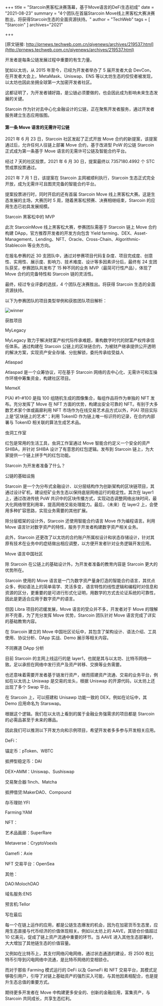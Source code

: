 +++
title = "Starcoin黑客松决赛落幕，基于Move语言的DeFi生态初成"
date = "2021-08-23"
summary = "4个团队在首届Starcoin Move线上黑客松大赛决赛胜出，将获得Starcoin生态的全面资源扶持。"
author = "TechWeb"
tags = [
    "Starcoin"
]
archives="2021"

+++

[原文链接: http://prnews.techweb.com.cn/qiyenews/archives/219537.html](http://prnews.techweb.com.cn/qiyenews/archives/219537.html)

开发者是每条公链发展过程中重要的有生力量。

犹如以太坊，从 2015 年至今，已经为开发者举办了 5 届开发者大会 DevCon，在开发者大会上，MetaMask、Uniswap、ENS 等以太坊生态的佼佼者被发现，以太坊也因此坐拥全球第一大加密开发者社区。

这都证明了，为开发者铺好路，是公链必须要做的，也会因此成为影响未来生态发展的关键。

Starcoin 作为针对去中心化金融设计的公链，正在聚焦开发者服务，通过开发者服务建立生态应用版图。

#### 第一条 Move 语言的无需许可公链

2021 年 6 月 23 日，Starcoin 社区发起了正式开放 Move 合约的新提案，该提案通过后，允许任何人往链上部署 Move 合约，基于改进型 PoW 的公链 Starcoin 正式成为第一条基于 Move 语言的无需许可公链及智能合约平台。

经过 7 天的社区投票，2021 年 6 月 30 日，提案最终以 7357180.4992 个 STC 赞成票投票通过。

2021 年 7 月 1 日，该提案在 Starcoin 主网被顺利执行，Starcoin 生态正式完全开放，成为无需许可且图灵完备的智能合约平台。

提案投票进行时，同时开启的还有首届 Starcoin Move 线上黑客松大赛。这是生态发展的主场，大赛历时 5 周，随着黑客松预赛、决赛相继结束，Starcoin 的应用生态已初具发展规模。

Starcoin 黑客松中的 MVP

此次 StarcoinMove 线上黑客松大赛，参赛团队需基于 Starcoin 链上 Move 合约构建 DApp，官方推荐开发者的开发方向包含 Yield farming、DEX、Asset-Management、Lending、NFT、Oracle、Cross-Chain、Algorithmic-Stablecoin 等业务方向。

在报名参赛的近 30 支团队中，通过对参赛项目代码复杂度、项目完成度、创意性、实用性、展示度、影响力、技术难度、设计等多因素评分后，最终有 24 支团队获奖，参赛团队共发布了 15 种不同的业务 MVP（最简可行性产品），体现了 Move 合约的完备特性和 Starcoin 链的灵活性。

最终，经过专业评委的选拔，4 个团队在决赛胜出。将获得 Starcoin 生态的全面资源扶持。

以下为参赛团队的项目类型举例和获胜团队项目解析：

​![winner](/images/new/news/2108231707041129853381.png)

获胜项目

MyLegacy

MyLegacy 致力于解决财富产权代际传承难题，重构数字时代的财富产权传承信任体系。通过构建在 Starcoin 公链上的区块链合约，为被财产继承提供公开透明的解决方案，实现资产安全存储、分批解锁，委托传承给受益人

Atlaspad

Atlaspad 是一个众筹协议，可在基于 Starcoin 网络的去中心化、无需许可和互操作环境中筹集资金，构建社区项目。

MemeX

P(A) #1–#100 是指 100 组随机生成的图像集合，每组作品将作为单独的 NFT 发布。充分发挥了 Move 在 NFT 方面的优势，构建出安全可靠的 NFT。有别于大多数艺术家个体或画廊利用 NFT 市场作为在线交易艺术品方式以外，P(A) 项目实际上是“区块链上的艺术”；利用 TokenID 作为链上唯一标识符的记录，在合约内部署与 TokenID 相关联的算法生成艺术品。

虫洞工作室

红包是常用的生活工具，虫洞工作室通过 Move 智能合约定义一个安全的资产 SHIBA，并针对 SHIBA 设计了有意思的红包逻辑。发布到 Starcoin 链上，为大家提供一个链上拼手气的红包功能。

Starcoin 为开发者准备了什么？

公链的基础设施

Starcoin 是一个为分布式金融设计、以分层结构作为创新架构的区块链项目，其通过设计矿机，建设挖矿业务生态以保持底层网络运行的稳定性。其次在 layer1 上，通过改进传统 PoW 共识中的区块传播方式，实现动态调整网络出块时间，最大化网络带宽利用率，提高网络交易处理能力。最后，（未来）在 layer2 上，会使用多种扩容思路，实现业务需要的其他扩展。

除分层框架的设计外，Starcoin 还使用智能合约语言 Move 作为编程语言。利用 Move 语言针对数字资产的特性，服务于开发者构建数字资产相关业务。

此外，Starcoin 还更改了以太坊的合约账户所属权设计和状态存储设计，针对其原有技术在业务中的症结做出相应调整，以方便开发者针对业务逻辑开发应用。

Move 语言中国社区

除 Starcoin 在公链上的基础设计外，为开发者准备的教育内容是 Starcoin 更大的优势所在。

Starcoin 使用的 Move 语言是一门为数字资产量身打造的智能合约语言，其优点众多，例如语法上的简单易学、灵活多变，语言特性的线性逻辑和编程时对信息和资源的区分，更重要的是可进行形式化证明，用数学的方式去论证系统的可靠性，因此是更适合应用于数字资产的语言。

但因 Libra 项目的迟缓发展，Move 语言的受众并不多，开发者对于 Move 的理解并不完善，为了充分发挥 Move 优势，Starcoin 团队针对 Move 语言完成了详实的基础教育内容。

在 Starcoin 建立的 Move 中国社区论坛中，其包含了架构设计、语法介绍、工具使用、协议分析、DApp 实战、Demo 展示等相关内容。

不同赛道 DApp 分析

目前 Starcoin 的主网上线运行的是 layer1，也就是其与以太坊、比特币网络一致。足以承担在网络中发行资产及资产转移、交换等业务需要。

也还意味着需要开发者基于链发行资产，继而搭建资产流通、交易的业务平台，例如在以太坊上 Uniswap 是交易的龙头，根据 Uniswap 的开源代码，以太坊上还出现了多个 Swap 平台。

在 Starcoin 上，可以搭建和 Unisawp 功能一致的 DEX，例如在论坛中，其 Demo 应用命名为 Starswap。

根据这个逻辑。我们在以太坊上看到的属于金融业务强需求的项目都是 Starcoin 的必需品甚至于未来的爆品。

因此我们可以推测以下开发方向和示例项目，希望开发者多多参与开发相关应用。

DeFi：

锚定币：pToken、WBTC

抵押型稳定币：DAI

DEX+AMM：Uniswap、Sushiswap

交易聚合器:1inch、Matcha

抵押借贷:MakerDAO、Compound

存币理财:YFI

Farming:YAM

NFT：

艺术品画廊：SuperRare

Metaverse：CryptoVoexls

Gamefi：Axie

NFT 交易平台：OpenSea

其他：

DAO:MolochDAO

域名服务:ENS

预言机:Tellor

写在最后

每一个在链上运作的应用，都是公链生态爆发的机会，因为在加密货币生态里，应用生态直接与代币经济的价值体现相关。例如以太坊上的 AAVE，其锁仓价值超过 10 亿美元，促成了链上资产流通中重要的环节。当 AAVE 进入其他生态部署时，大大增加了其他链生态的价值容量。

又例如在比特币上，其支付网络闪电网络，通过状态通道的建设，将 2500 枚比特币引导到闪电网络中流通，是比特币网络的变相锁仓。

而对于那些 Farming 模式运行的 DeFi 以及 GameFi 和 NFT 交易平台，其模式足够吸引用户，引导了对链上基础资产的强烈买入可能，与其他因素相配合，也是提升生态总值的重要方式。

期待更多开发者在 Move 中构建更多安全的、创新的金融应用，富集资产，与 Starcoin 共同成长，共享生态红利。
